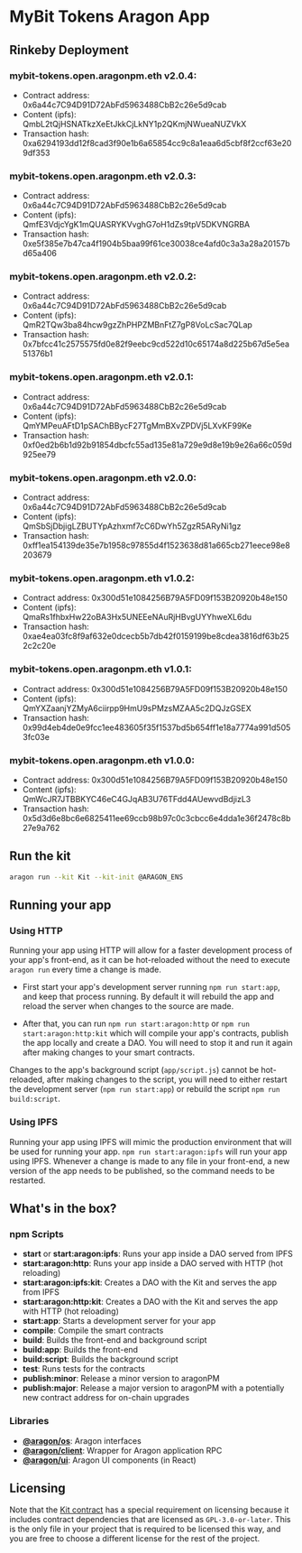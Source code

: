 # MyBit Tokens Aragon App
## Rinkeby Deployment
### mybit-tokens.open.aragonpm.eth v2.0.4:
 - Contract address: 0x6a44c7C94D91D72AbFd5963488CbB2c26e5d9cab
 - Content (ipfs): QmbL2tQjHSNATkzXeEtJkkCjLkNY1p2QKmjNWueaNUZVkX
 - Transaction hash: 0xa6294193dd12f8cad3f90e1b6a65854cc9c8a1eaa6d5cbf8f2ccf63e209df353

### mybit-tokens.open.aragonpm.eth v2.0.3:
 - Contract address: 0x6a44c7C94D91D72AbFd5963488CbB2c26e5d9cab
 - Content (ipfs): QmfE3VdjcYgK1mQUASRYKVvghG7oH1dZs9tpV5DKVNGRBA
 - Transaction hash: 0xe5f385e7b47ca4f1904b5baa99f61ce30038ce4afd0c3a3a28a20157bd65a406

### mybit-tokens.open.aragonpm.eth v2.0.2:
 - Contract address: 0x6a44c7C94D91D72AbFd5963488CbB2c26e5d9cab
 - Content (ipfs): QmR2TQw3ba84hcw9gzZhPHPZMBnFtZ7gP8VoLcSac7QLap
 - Transaction hash: 0x7bfcc41c2575575fd0e82f9eebc9cd522d10c65174a8d225b67d5e5ea51376b1

###  mybit-tokens.open.aragonpm.eth v2.0.1:
 - Contract address: 0x6a44c7C94D91D72AbFd5963488CbB2c26e5d9cab
 - Content (ipfs): QmYMPeuAFtD1pSAChBBycF27TgMmBXvZPDVj5LXvKF99Ke
 - Transaction hash: 0xf0ed2b6b1d92b91854dbcfc55ad135e81a729e9d8e19b9e26a66c059d925ee79

### mybit-tokens.open.aragonpm.eth v2.0.0:
 - Contract address: 0x6a44c7C94D91D72AbFd5963488CbB2c26e5d9cab
 - Content (ipfs): QmSbSjDbjigLZBUTYpAzhxmf7cC6DwYh5ZgzR5ARyNi1gz
 - Transaction hash: 0xff1ea154139de35e7b1958c97855d4f1523638d81a665cb271eece98e8203679

### mybit-tokens.open.aragonpm.eth v1.0.2:
 - Contract address: 0x300d51e1084256B79A5FD09f153B20920b48e150
 - Content (ipfs): QmaRs1fhbxHw22oBA3Hx5UNEEeNAuRjHBvgUYYhweXL6du
 - Transaction hash: 0xae4ea03fc8f9af632e0dcecb5b7db42f0159199be8cdea3816df63b252c2c20e

### mybit-tokens.open.aragonpm.eth v1.0.1:
 - Contract address: 0x300d51e1084256B79A5FD09f153B20920b48e150
 - Content (ipfs): QmYXZaanjYZMyA6ciirpp9HmU9sPMzsMZAA5c2DQJzGSEX
 - Transaction hash: 0x99d4eb4de0e9fcc1ee483605f35f1537bd5b654ff1e18a7774a991d5053fc03e


### mybit-tokens.open.aragonpm.eth v1.0.0:
 - Contract address: 0x300d51e1084256B79A5FD09f153B20920b48e150
 - Content (ipfs): QmWcJR7JTBBKYC46eC4GJqAB3U76TFdd4AUewvdBdjizL3
 - Transaction hash: 0x5d3d6e8bc6e6825411ee69ccb98b97c0c3cbcc6e4dda1e36f2478c8b27e9a762


## Run the kit

```sh
aragon run --kit Kit --kit-init @ARAGON_ENS
```

## Running your app

### Using HTTP

Running your app using HTTP will allow for a faster development process of your app's front-end, as it can be hot-reloaded without the need to execute `aragon run` every time a change is made.

- First start your app's development server running `npm run start:app`, and keep that process running. By default it will rebuild the app and reload the server when changes to the source are made.

- After that, you can run `npm run start:aragon:http` or `npm run start:aragon:http:kit` which will compile your app's contracts, publish the app locally and create a DAO. You will need to stop it and run it again after making changes to your smart contracts.

Changes to the app's background script (`app/script.js`) cannot be hot-reloaded, after making changes to the script, you will need to either restart the development server (`npm run start:app`) or rebuild the script `npm run build:script`.

### Using IPFS

Running your app using IPFS will mimic the production environment that will be used for running your app. `npm run start:aragon:ipfs` will run your app using IPFS. Whenever a change is made to any file in your front-end, a new version of the app needs to be published, so the command needs to be restarted.

## What's in the box?

### npm Scripts

- **start** or **start:aragon:ipfs**: Runs your app inside a DAO served from IPFS
- **start:aragon:http**: Runs your app inside a DAO served with HTTP (hot reloading)
- **start:aragon:ipfs:kit**: Creates a DAO with the Kit and serves the app from IPFS
- **start:aragon:http:kit**: Creates a DAO with the Kit and serves the app with HTTP (hot reloading)
- **start:app**: Starts a development server for your app
- **compile**: Compile the smart contracts
- **build**: Builds the front-end and background script
- **build:app**: Builds the front-end
- **build:script**: Builds the background script
- **test**: Runs tests for the contracts
- **publish:minor**: Release a minor version to aragonPM
- **publish:major**: Release a major version to aragonPM with a potentially new contract address for on-chain upgrades

### Libraries

- [**@aragon/os**](https://github.com/aragon/aragonos): Aragon interfaces
- [**@aragon/client**](https://github.com/aragon/aragon.js/tree/master/packages/aragon-client): Wrapper for Aragon application RPC
- [**@aragon/ui**](https://github.com/aragon/aragon-ui): Aragon UI components (in React)

## Licensing

Note that the [Kit contract](contracts/Kit.sol) has a special requirement on licensing because it includes contract dependencies that are licensed as `GPL-3.0-or-later`. This is the only file in your project that is required to be licensed this way, and you are free to choose a different license for the rest of the project.
